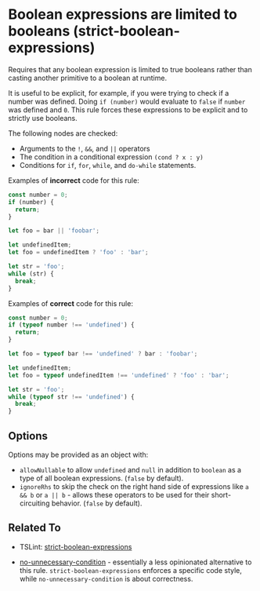 # Boolean expressions are limited to booleans (strict-boolean-expressions)

Requires that any boolean expression is limited to true booleans rather than
casting another primitive to a boolean at runtime.

It is useful to be explicit, for example, if you were trying to check if a
number was defined. Doing `if (number)` would evaluate to `false` if `number`
was defined and `0`. This rule forces these expressions to be explicit and to
strictly use booleans.

The following nodes are checked:

- Arguments to the `!`, `&&`, and `||` operators
- The condition in a conditional expression `(cond ? x : y)`
- Conditions for `if`, `for`, `while`, and `do-while` statements.

Examples of **incorrect** code for this rule:

```ts
const number = 0;
if (number) {
  return;
}

let foo = bar || 'foobar';

let undefinedItem;
let foo = undefinedItem ? 'foo' : 'bar';

let str = 'foo';
while (str) {
  break;
}
```

Examples of **correct** code for this rule:

```ts
const number = 0;
if (typeof number !== 'undefined') {
  return;
}

let foo = typeof bar !== 'undefined' ? bar : 'foobar';

let undefinedItem;
let foo = typeof undefinedItem !== 'undefined' ? 'foo' : 'bar';

let str = 'foo';
while (typeof str !== 'undefined') {
  break;
}
```

## Options

Options may be provided as an object with:

- `allowNullable` to allow `undefined` and `null` in addition to `boolean` as a type of all boolean expressions. (`false` by default).
- `ignoreRhs` to skip the check on the right hand side of expressions like `a && b` or `a || b` - allows these operators to be used for their short-circuiting behavior. (`false` by default).

## Related To

- TSLint: [strict-boolean-expressions](https://palantir.github.io/tslint/rules/strict-boolean-expressions)

- [no-unnecessary-condition](./no-unnecessary-condition.md) - essentially a less opinionated alternative to this rule. `strict-boolean-expressions` enforces a specific code style, while `no-unnecessary-condition` is about correctness.
